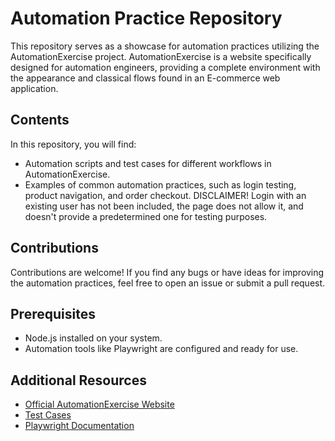 # Automation Practice Repository

This repository serves as a showcase for automation practices utilizing the AutomationExercise project. AutomationExercise is a website specifically designed for automation engineers, providing a complete environment with the appearance and classical flows found in an E-commerce web application.

## Contents

In this repository, you will find:

- Automation scripts and test cases for different workflows in AutomationExercise.
- Examples of common automation practices, such as login testing, product navigation, and order checkout. DISCLAIMER! Login with an existing user has not been included, the page does not allow it, and doesn't provide a predetermined one for testing purposes.

## Contributions

Contributions are welcome! If you find any bugs or have ideas for improving the automation practices, feel free to open an issue or submit a pull request.

## Prerequisites

- Node.js installed on your system.
- Automation tools like Playwright are configured and ready for use.

## Additional Resources

- [Official AutomationExercise Website](https://www.automationexercise.com)
- [Test Cases](https://www.automationexercise.com/test_cases)
- [Playwright Documentation](https://playwright.dev/)

